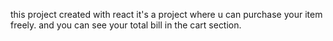 this project created with react
it's a project where u can purchase your item freely. and you can see your total bill in the cart section.
